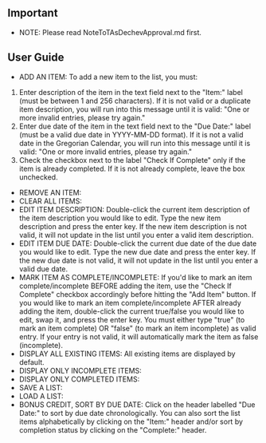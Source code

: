 ## Important
- NOTE: Please read NoteToTAsDechevApproval.md first.

## User Guide
- ADD AN ITEM: To add a new item to the list, you must:
1. Enter description of the item in the text field next to the "Item:" label
(must be between 1 and 256 characters). If it is not valid or a duplicate
item description, you will run into this message until it is valid: 
"One or more invalid entries, please try again."
2. Enter due date of the item in the text field next to the "Due Date:" label
(must be a valid due date in YYYY-MM-DD format). If it is not a valid date
in the Gregorian Calendar, you will run into this message until it is valid:
"One or more invalid entries, please try again."
3. Check the checkbox next to the label "Check If Complete" only if the item
is already completed. If it is not already complete, leave the box unchecked.
- REMOVE AN ITEM:
- CLEAR ALL ITEMS:
- EDIT ITEM DESCRIPTION: Double-click the current item description of the item
description you would like to edit. Type the new item description and press the
enter key. If the new item description is not valid, it will not update in the
list until you enter a valid item description.
- EDIT ITEM DUE DATE: Double-click the current due date of the due date you would 
like to edit. Type the new due date and press the enter key. If the new due date 
is not valid, it will not update in the list until you enter a valid due date.
- MARK ITEM AS COMPLETE/INCOMPLETE: If you'd like to mark an item complete/incomplete
BEFORE adding the item, use the "Check If Complete" checkbox accordingly before
hitting the "Add Item" button. If you would like to mark an item complete/incomplete
AFTER already adding the item, double-click the current true/false you would
like to edit, swap it, and press the enter key. You must either type "true"
(to mark an item complete) OR "false" (to mark an item incomplete) as valid entry.
If your entry is not valid, it will automatically mark the item as false (incomplete).
- DISPLAY ALL EXISTING ITEMS: All existing items are displayed by default.
- DISPLAY ONLY INCOMPLETE ITEMS:
- DISPLAY ONLY COMPLETED ITEMS:
- SAVE A LIST:
- LOAD A LIST:
- BONUS CREDIT, SORT BY DUE DATE: Click on the header labelled "Due Date:" to sort
by due date chronologically. You can also sort the list items alphabetically by
clicking on the "Item:" header and/or sort by completion status by clicking on the
"Complete:" header.